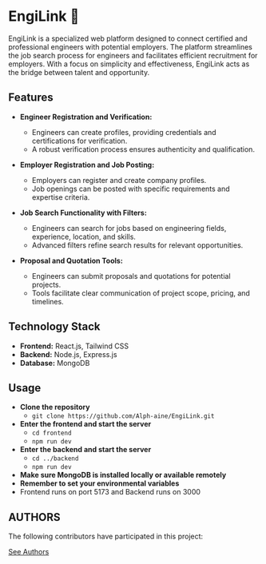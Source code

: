# EngiLink 🚀

EngiLink is a specialized web platform designed to connect certified and professional engineers with potential employers. The platform streamlines the job search process for engineers and facilitates efficient recruitment for employers. With a focus on simplicity and effectiveness, EngiLink acts as the bridge between talent and opportunity.

## Features

- **Engineer Registration and Verification:**
  - Engineers can create profiles, providing credentials and certifications for verification.
  - A robust verification process ensures authenticity and qualification.

- **Employer Registration and Job Posting:**
  - Employers can register and create company profiles.
  - Job openings can be posted with specific requirements and expertise criteria.

- **Job Search Functionality with Filters:**
  - Engineers can search for jobs based on engineering fields, experience, location, and skills.
  - Advanced filters refine search results for relevant opportunities.

- **Proposal and Quotation Tools:**
  - Engineers can submit proposals and quotations for potential projects.
  - Tools facilitate clear communication of project scope, pricing, and timelines.


## Technology Stack

- **Frontend:** React.js, Tailwind CSS
- **Backend:** Node.js, Express.js
- **Database:** MongoDB

## Usage
- **Clone the repository**
  - ```git clone https://github.com/Alph-aine/EngiLink.git```  
- **Enter the frontend and start the server**
  - ```cd frontend```  
  - ```npm run dev```
- **Enter the backend and start the server**
  - ```cd ../backend```
  - ```npm run dev ```
- **Make sure MongoDB is installed locally or available remotely**
- **Remember to set your environmental variables**
- Frontend runs on port 5173 and Backend runs on 3000

## AUTHORS
The following contributors have participated in this project:
<!-- include: ./AUTHORS -->
[See Authors](AUTHORS)